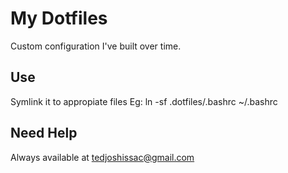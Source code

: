 # My Dotfiles

Custom configuration I've built over time. 

## Use 

Symlink it to appropiate files 
Eg:    ln -sf .dotfiles/.bashrc ~/.bashrc 

## Need Help 

Always available at tedjoshissac@gmail.com
